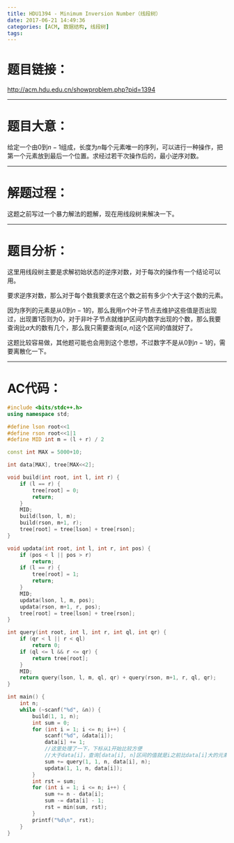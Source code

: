 ```yaml
---
title: HDU1394 - Minimum Inversion Number（线段树）
date: 2017-06-21 14:49:36
categories: [ACM, 数据结构, 线段树]
tags:
---
```

# 题目链接：
http://acm.hdu.edu.cn/showproblem.php?pid=1394

------------------------
# 题目大意：
给定一个由$0$到$n-1$组成，长度为$n$每个元素唯一的序列，可以进行一种操作，把第一个元素放到最后一个位置。求经过若干次操作后的，最小逆序对数。


----------------------------
# 解题过程：
这题之前写过一个暴力解法的题解，现在用线段树来解决一下。

-------------------------
# 题目分析：
这里用线段树主要是求解初始状态的逆序对数，对于每次的操作有一个结论可以用。

要求逆序对数，那么对于每个数我要求在这个数之前有多少个大于这个数的元素。

因为序列的元素是从$0$到$n-1$的，那么我用$n$个叶子节点去维护这些值是否出现过，出现置$1$否则为$0$，对于非叶子节点就维护区间内数字出现的个数，那么我要查询比$a$大的数有几个，那么我只需要查询$[a, n]$这个区间的值就好了。

这题比较容易做，其他题可能也会用到这个思想，不过数字不是从$0$到$n-1$的，需要离散化一下。

----------------------
# AC代码：
```cpp
#include <bits/stdc++.h>
using namespace std;

#define lson root<<1
#define rson root<<1|1
#define MID int m = (l + r) / 2

const int MAX = 5000+10;

int data[MAX], tree[MAX<<2];

void build(int root, int l, int r) {
    if (l == r) {
        tree[root] = 0;
        return;
    }
    MID;
    build(lson, l, m);
    build(rson, m+1, r);
    tree[root] = tree[lson] + tree[rson];
}

void updata(int root, int l, int r, int pos) {
    if (pos < l || pos > r)
        return;
    if (l == r) {
        tree[root] = 1;
        return;
    }
    MID;
    updata(lson, l, m, pos);
    updata(rson, m+1, r, pos);
    tree[root] = tree[lson] + tree[rson];
}

int query(int root, int l, int r, int ql, int qr) {
    if (qr < l || r < ql)
        return 0;
    if (ql <= l && r <= qr) {
        return tree[root];
    }
    MID;
    return query(lson, l, m, ql, qr) + query(rson, m+1, r, ql, qr);
}

int main() {
    int n;
    while (~scanf("%d", &n)) {
        build(1, 1, n);
        int sum = 0;
        for (int i = 1; i <= n; i++) {
            scanf("%d", &data[i]);
            data[i] += 1;
            //这里处理了一下，下标从1开始比较方便
            //大于data[i]，查询[data[i], n]区间的值就是i之前比data[i]大的元素的个数
            sum += query(1, 1, n, data[i], n);
            updata(1, 1, n, data[i]);
        }
        int rst = sum;
        for (int i = 1; i <= n; i++) {
            sum += n - data[i];
            sum -= data[i] - 1;
            rst = min(sum, rst);
        }
        printf("%d\n", rst);
    }
}
```
